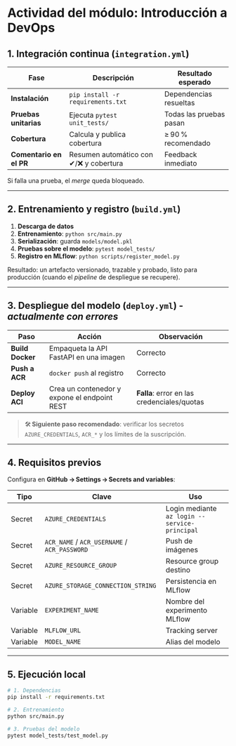 
# Actividad del módulo: Introducción a DevOps

## 1. Integración continua (`integration.yml`)
| Fase | Descripción | Resultado esperado |
|------|-------------|--------------------|
| **Instalación** | `pip install -r requirements.txt` | Dependencias resueltas |
| **Pruebas unitarias** | Ejecuta `pytest unit_tests/` | Todas las pruebas pasan |
| **Cobertura** | Calcula y publica cobertura | ≥ 90 % recomendado |
| **Comentario en el PR** | Resumen automático con ✔/❌ y cobertura | Feedback inmediato |

Si falla una prueba, el _merge_ queda bloqueado.

---

## 2. Entrenamiento y registro (`build.yml`)
1. **Descarga de datos**  
2. **Entrenamiento**: `python src/main.py`  
3. **Serialización**: guarda `models/model.pkl`  
4. **Pruebas sobre el modelo**: `pytest model_tests/`  
5. **Registro en MLflow**: `python scripts/register_model.py`

Resultado: un artefacto versionado, trazable y probado, listo para producción (cuando el _pipeline_ de despliegue se recupere).

---

## 3. Despliegue del modelo (`deploy.yml`) ‑ ***actualmente con errores***
| Paso | Acción | Observación |
|------|--------|-------------|
| **Build Docker** | Empaqueta la API FastAPI en una imagen | Correcto |
| **Push a ACR** | `docker push` al registro | Correcto |
| **Deploy ACI** | Crea un contenedor y expone el endpoint REST | **Falla**: error en las credenciales/quotas |

> 🛠️ **Siguiente paso recomendado**: verificar los secretos `AZURE_CREDENTIALS`, `ACR_*` y los límites de la suscripción.

---

## 4. Requisitos previos
Configura en **GitHub → Settings → Secrets and variables**:

| Tipo | Clave | Uso |
|------|-------|-----|
| Secret | `AZURE_CREDENTIALS` | Login mediante `az login --service-principal` |
| Secret | `ACR_NAME` / `ACR_USERNAME` / `ACR_PASSWORD` | Push de imágenes |
| Secret | `AZURE_RESOURCE_GROUP` | Resource group destino |
| Secret | `AZURE_STORAGE_CONNECTION_STRING` | Persistencia en MLflow |
| Variable | `EXPERIMENT_NAME` | Nombre del experimento MLflow |
| Variable | `MLFLOW_URL` | Tracking server |
| Variable | `MODEL_NAME` | Alias del modelo |

---

## 5. Ejecución local
```bash
# 1. Dependencias
pip install -r requirements.txt

# 2. Entrenamiento
python src/main.py

# 3. Pruebas del modelo
pytest model_tests/test_model.py
